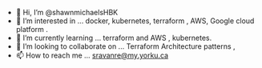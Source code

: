 - 👋 Hi, I’m @shawnmichaelsHBK
- 👀 I’m interested in ... docker, kubernetes, terraform , AWS, Google cloud platform . 
- 🌱 I’m currently learning ... terraform and AWS , kubernetes. 
- 💞️ I’m looking to collaborate on ... Terraform Architecture patterns ,   
- 📫 How to reach me ... sravanre@my.yorku.ca

<!---
shawnmichaelsHBK/shawnmichaelsHBK is a ✨ special ✨ repository because its `README.md` (this file) appears on your GitHub profile.
You can click the Preview link to take a look at your changes.
--->
